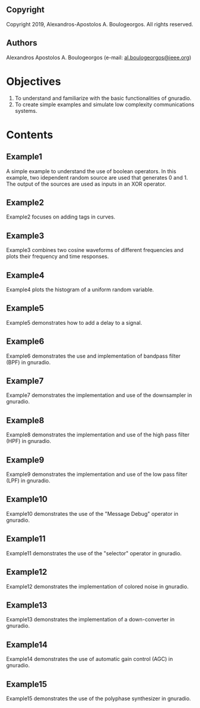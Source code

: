 ## Copyright
Copyright 2019, Alexandros-Apostolos A. Boulogeorgos. All rights reserved.

## Authors
Alexandros Apostolos A. Boulogeorgos (e-mail: al.boulogeorgos@ieee.org)

# Objectives
1. To understand and familiarize with the basic functionalities of gnuradio.
2. To create simple examples and simulate low complexity communications systems.

# Contents

## Example1
A simple example to understand the use of boolean operators. In this example, two idependent random source are used that generates 0 and 1. The output of the sources are used as inputs in an XOR operator.

## Example2
Example2 focuses on adding tags in curves. 

## Example3
Example3 combines two cosine waveforms of different frequencies and plots their frequency and time responses. 

## Example4
Example4 plots the histogram of a uniform random variable. 

## Example5
Example5 demonstrates how to add a delay to a signal. 

## Example6
Example6 demonstrates the use and implementation of bandpass filter (BPF) in gnuradio. 

## Example7
Example7 demonstrates the implementation and use of the downsampler in gnuradio.

## Example8
Example8 demonstrates the implementation and use of the high pass filter (HPF) in gnuradio.

## Example9
Example9 demonstrates the implementation and use of the low pass filter (LPF) in gnuradio.

## Example10
Example10 demonstrates the use of the "Message Debug" operator in gnuradio.

## Example11
Example11 demonstrates the use of the "selector" operator in gnuradio.

## Example12
Example12 demonstrates the implementation of colored noise in gnuradio.

## Example13
Example13 demonstrates the implementation of a down-converter in gnuradio.

## Example14
Example14 demonstrates the use of automatic gain control (AGC) in gnuradio.

## Example15
Example15 demonstrates the use of the polyphase synthesizer in gnuradio. 
